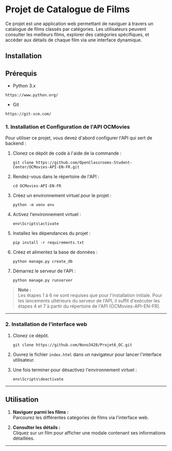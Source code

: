# Projet de Catalogue de Films

Ce projet est une application web permettant de naviguer à travers un catalogue de films classés par catégories. Les utilisateurs peuvent consulter les meilleurs films, explorer des catégories spécifiques, et accéder aux détails de chaque film via une interface dynamique.

## Installation

## Prérequis
- Python 3.x
```
https://www.python.org/
```
- Git  
```
https://git-scm.com/
```

### 1. Installation et Configuration de l'API OCMovies

Pour utiliser ce projet, vous devez d'abord configurer l'API qui sert de backend :

1. Clonez ce dépôt de code à l'aide de la commande :  
    ``` 
    git clone https://github.com/OpenClassrooms-Student-Center/OCMovies-API-EN-FR.git 
    ```
2. Rendez-vous dans le répertoire de l'API :  
    ```
    cd OCMovies-API-EN-FR
    ```
3. Créez un environnement virtuel pour le projet :
    ```
    python -m venv env
    ```
4. Activez l'environnement virtuel :
    ```
    env\Scripts\activate
    ```
5. Installez les dépendances du projet :
    ```
    pip install -r requirements.txt
    ```
6. Créez et alimentez la base de données :
    ```
    python manage.py create_db
    ```
7. Démarrez le serveur de l'API :
    ```
    python manage.py runserver
    ```

> **Note :**  
> Les étapes 1 à 6 ne sont requises que pour l'installation initiale. Pour les lancements ultérieurs du serveur de l'API, il suffit d'exécuter les étapes 4 et 7 à partir du répertoire de l'API (OCMovies-API-EN-FR).

---

### 2. Installation de l'interface web

1. Clonez ce dépôt.    
    ```
    git clone https://github.com/Nono3428/Projet6_OC.git
    ```

2. Ouvrez le fichier `index.html` dans un navigateur pour lancer l'interface utilisateur.  

3. Une fois terminer pour désactivez l'environnement virtuel :
    ```
    env\Scripts\deactivate
    ```
---

## Utilisation

1. **Naviguer parmi les films :**  
   Parcourez les différentes catégories de films via l'interface web.  

2. **Consulter les détails :**  
   Cliquez sur un film pour afficher une modale contenant ses informations détaillées.  

---